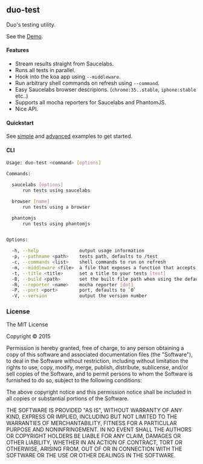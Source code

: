 
## duo-test

  Duo's testing utility.

  See the [Demo](https://cloudup.com/c5qdleOudgZ).

#### Features

  - Stream results straight from Saucelabs.
  - Runs all tests in parallel.
  - Hook into the koa app using `--middleware`.
  - Run arbitrary shell commands on refresh using `--command`.
  - Easy Saucelabs browser descripions. (`chrome:35..stable`, `iphone:stable` etc..)
  - Supports all mocha reporters for Saucelabs and PhantomJS.
  - Nice API.

#### Quickstart

  See [simple](https://github.com/component/duo-test/tree/master/examples/simple) and [advanced](https://github.com/component/duo-test/tree/master/examples/advanced) examples to get started.

#### CLI

```sh
Usage: duo-test <command> [options]

Commands:

  saucelabs [options]
      run tests using saucelabs

  browser [name]
      run tests using a browser

  phantomjs
      run tests using phantomjs


Options:

  -h, --help               output usage information
  -p, --pathname <path>    tests path, defaults to /test
  -c, --commands <list>    shell commands to run on refresh
  -m, --middleware <file>  a file that exposes a function that accepts koa app
  -t, --title <title>      set a title to your tests [test]
  -B, --build <path>       set the built file path when using the default.html [/build.js]
  -R, --reporter <name>    mocha reporter [dot]
  -P, --port <port>        port, defaults to `0`
  -V, --version            output the version number
```

### License

The MIT License

Copyright © 2015

Permission is hereby granted, free of charge, to any person obtaining a copy of this software and associated documentation files (the "Software"), to deal in the Software without restriction, including without limitation the rights to use, copy, modify, merge, publish, distribute, sublicense, and/or sell copies of the Software, and to permit persons to whom the Software is furnished to do so, subject to the following conditions:

The above copyright notice and this permission notice shall be included in all copies or substantial portions of the Software.

THE SOFTWARE IS PROVIDED "AS IS", WITHOUT WARRANTY OF ANY KIND, EXPRESS OR IMPLIED, INCLUDING BUT NOT LIMITED TO THE WARRANTIES OF MERCHANTABILITY, FITNESS FOR A PARTICULAR PURPOSE AND NONINFRINGEMENT. IN NO EVENT SHALL THE AUTHORS OR COPYRIGHT HOLDERS BE LIABLE FOR ANY CLAIM, DAMAGES OR OTHER LIABILITY, WHETHER IN AN ACTION OF CONTRACT, TORT OR OTHERWISE, ARISING FROM, OUT OF OR IN CONNECTION WITH THE SOFTWARE OR THE USE OR OTHER DEALINGS IN THE SOFTWARE.
